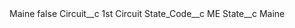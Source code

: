<?xml version="1.0" encoding="UTF-8"?>
<CustomMetadata xmlns="http://soap.sforce.com/2006/04/metadata" xmlns:xsi="http://www.w3.org/2001/XMLSchema-instance" xmlns:xsd="http://www.w3.org/2001/XMLSchema">
    <label>Maine</label>
    <protected>false</protected>
    <values>
        <field>Circuit__c</field>
        <value xsi:type="xsd:string">1st Circuit</value>
    </values>
    <values>
        <field>State_Code__c</field>
        <value xsi:type="xsd:string">ME</value>
    </values>
    <values>
        <field>State__c</field>
        <value xsi:type="xsd:string">Maine</value>
    </values>
</CustomMetadata>
